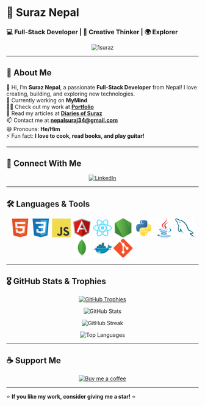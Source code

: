 # 🚀 **Suraz Nepal**  
### 💻 Full-Stack Developer | 🎨 Creative Thinker | 🌍 Explorer  

<p align="center">
  <img src="https://komarev.com/ghpvc/?username=1suraz&label=Profile%20views&color=0e75b6&style=flat" alt="1suraz" />
</p>

---

## 🌟 **About Me**  
👋 Hi, I’m **Suraz Nepal**, a passionate **Full-Stack Developer** from Nepal! I love creating, building, and exploring new technologies.  
🔭 Currently working on **MyMind**  
👨‍💻 Check out my work at **[Portfolio](https://personal-portfolio-suraz.vercel.app)**  
📝 Read my articles at **[Diaries of Suraz](https://diariesofsuraz.blog/)**  
📫 Contact me at **nepalsuraj34@gmail.com**  
😄 Pronouns: **He/Him**  
⚡ Fun fact: **I love to cook, read books, and play guitar!**  

---

## 📌 **Connect With Me**  
<p align="center">
  <a href="https://linkedin.com/in/suraznepal" target="_blank">
    <img src="https://raw.githubusercontent.com/rahuldkjain/github-profile-readme-generator/master/src/images/icons/Social/linked-in-alt.svg" alt="LinkedIn" height="40" width="40" />
  </a>
</p>

---

## 🛠️ **Languages & Tools**  
<p align="center">
  <img src="https://raw.githubusercontent.com/devicons/devicon/master/icons/html5/html5-original.svg" alt="HTML5" width="50" height="50"/>
  <img src="https://raw.githubusercontent.com/devicons/devicon/master/icons/css3/css3-original.svg" alt="CSS3" width="50" height="50"/>
  <img src="https://raw.githubusercontent.com/devicons/devicon/master/icons/javascript/javascript-original.svg" alt="JavaScript" width="50" height="50"/>
  <img src="https://raw.githubusercontent.com/devicons/devicon/master/icons/angularjs/angularjs-original.svg" alt="AngularJS" width="50" height="50"/>
  <img src="https://raw.githubusercontent.com/devicons/devicon/master/icons/react/react-original.svg" alt="React" width="50" height="50"/>
  <img src="https://raw.githubusercontent.com/devicons/devicon/master/icons/nodejs/nodejs-original.svg" alt="Node.js" width="50" height="50"/>
  <img src="https://raw.githubusercontent.com/devicons/devicon/master/icons/python/python-original.svg" alt="Python" width="50" height="50"/>
  <img src="https://raw.githubusercontent.com/devicons/devicon/master/icons/java/java-original.svg" alt="Java" width="50" height="50"/>
  <img src="https://raw.githubusercontent.com/devicons/devicon/master/icons/mysql/mysql-original.svg" alt="MySQL" width="50" height="50"/>
  <img src="https://raw.githubusercontent.com/devicons/devicon/master/icons/mongodb/mongodb-original.svg" alt="MongoDB" width="50" height="50"/>
  <img src="https://raw.githubusercontent.com/devicons/devicon/master/icons/docker/docker-original.svg" alt="Docker" width="50" height="50"/>
  <img src="https://raw.githubusercontent.com/devicons/devicon/master/icons/git/git-original.svg" alt="Git" width="50" height="50"/>
</p>

---

## 🎖️ **GitHub Stats & Trophies**  
<p align="center">
  <a href="https://github.com/ryo-ma/github-profile-trophy">
    <img src="https://github-profile-trophy.vercel.app/?username=1suraz&theme=dracula&no-frame=true&margin-w=15&margin-h=15" alt="GitHub Trophies" />
  </a>
</p>

<p align="center">
  <img src="https://github-readme-stats.vercel.app/api?username=1suraz&show_icons=true&theme=radical" alt="GitHub Stats" />
</p>

<p align="center">
  <img src="https://github-readme-streak-stats.herokuapp.com/?user=1suraz&theme=radical" alt="GitHub Streak" />
</p>

<p align="center">
  <img src="https://github-readme-stats.vercel.app/api/top-langs/?username=1suraz&layout=compact&theme=radical" alt="Top Languages" />
</p>

---

## ☕ **Support Me**  
<p align="center">
  <a href="https://www.buymeacoffee.com/Buy me a coffee">
    <img src="https://cdn.buymeacoffee.com/buttons/v2/default-yellow.png" height="50" width="210" alt="Buy me a coffee" />
  </a>
</p>

---

⭐ **If you like my work, consider giving me a star!** ⭐



